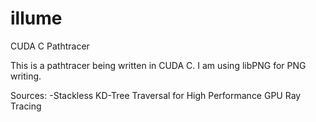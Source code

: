 # illume
CUDA C Pathtracer

This is a pathtracer being written in CUDA C. I am using libPNG for PNG writing.

Sources:
-Stackless KD-Tree Traversal for High Performance GPU Ray Tracing